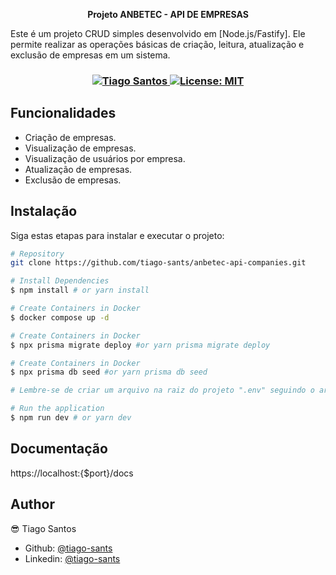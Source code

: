 
<p align="center">
<strong> Projeto ANBETEC - API DE EMPRESAS</strong>


Este é um projeto CRUD simples desenvolvido em [Node.js/Fastify]. Ele permite realizar as operações básicas de criação, leitura, atualização e exclusão de empresas em um sistema.


<h3 align="center">
   <a href="https://www.linkedin.com/in/tiago-sants/">
    <img alt="Tiago Santos" src="https://img.shields.io/badge/-Tiago Santos-000?style=flat&logo=Linkedin&logoColor=FF941A" />
  </a>
  <a href="#" target="_blank">
    <img alt="License: MIT" src="https://img.shields.io/badge/License-MIT-FF941A.svg" />
  </a>
</h3>

## Funcionalidades

- Criação de empresas.
- Visualização de empresas.
- Visualização de usuários por empresa.
- Atualização de empresas.
- Exclusão de empresas.


## Instalação

Siga estas etapas para instalar e executar o projeto:

```bash
# Repository
git clone https://github.com/tiago-sants/anbetec-api-companies.git

# Install Dependencies
$ npm install # or yarn install

# Create Containers in Docker
$ docker compose up -d

# Create Containers in Docker
$ npx prisma migrate deploy #or yarn prisma migrate deploy

# Create Containers in Docker
$ npx prisma db seed #or yarn prisma db seed

# Lembre-se de criar um arquivo na raiz do projeto ".env" seguindo o arquivo de exemplo ".env-example", onde estão algumas variáveis de ambiente necessárias para a execução do projeto

# Run the application
$ npm run dev # or yarn dev

```

## Documentação

https://localhost:{$port}/docs


## Author

😎 Tiago Santos

- Github: [@tiago-sants](https://github.com/tiago-sants)
- Linkedin: [@tiago-sants](https://linkedin.com/in/tiago-sants)

